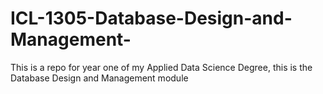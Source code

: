 # ICL-1305-Database-Design-and-Management-
This is a repo for year one of my Applied Data Science Degree, this is the Database Design and Management module
